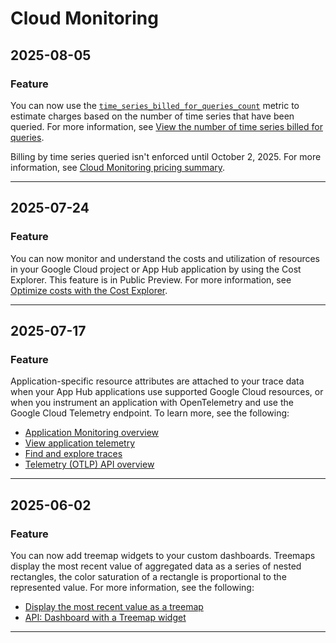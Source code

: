 # Cloud Monitoring

## 2025-08-05

### Feature

You can now use the [`time_series_billed_for_queries_count`](https://cloud.google.com/monitoring/api/metrics_gcp_i_o#monitoring/billing/time_series_billed_for_queries_count)
metric to estimate charges based on the number of time series that have been
queried. For more information, see [View the number of time series billed
for queries](https://cloud.google.com/stackdriver/estimating-bills#mon-billable-api-reads).

Billing by time series queried isn't enforced until October 2, 2025. For
more information, see [Cloud Monitoring pricing summary](https://cloud.google.com/stackdriver/pricing#monitoring-pricing-summary).

---
## 2025-07-24

### Feature

You can now monitor and understand the costs and utilization of resources in
your Google Cloud project or App Hub application
by using the Cost Explorer. This feature is in Public Preview. For more
information, see [Optimize costs with the Cost Explorer](https://cloud.google.com//stackdriver/docs/costs/optimize-costs).

---
## 2025-07-17

### Feature

Application-specific resource attributes are attached to your trace data when
your App Hub applications use supported Google Cloud resources,
or when you instrument an application with OpenTelemetry and use the
Google Cloud Telemetry endpoint. To learn more, see the following:

* [Application Monitoring overview](https://cloud.google.com/monitoring/docs/about-application-monitoring)
* [View application telemetry](https://cloud.google.com/monitoring/docs/application-monitoring)
* [Find and explore traces](https://cloud.google.com/trace/docs/finding-traces)
* [Telemetry (OTLP) API overview](https://cloud.google.com/stackdriver/docs/reference/telemetry/overview)

---
## 2025-06-02

### Feature

You can now add treemap widgets to your custom dashboards. Treemaps display the
most recent value of aggregated data as a series of nested rectangles, the
color saturation of a rectangle is proportional to the represented value.
For more information, see the following:

* [Display the most recent value as a treemap](https://cloud.google.com/monitoring/charts#dashboard_with_a_treemap_widget)
* [API: Dashboard with a Treemap widget](https://cloud.google.com/monitoring/dashboards/api-examples#dashboard_with_a_treemap_widget)

---
